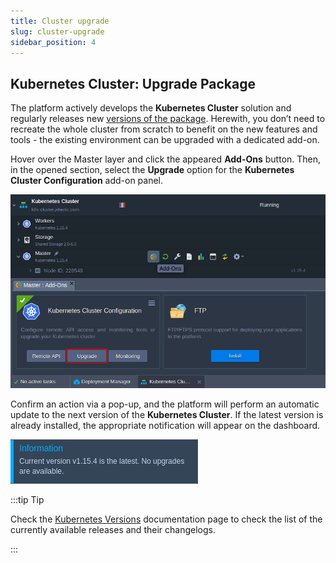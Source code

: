 ```yaml
---
title: Cluster upgrade
slug: cluster-upgrade
sidebar_position: 4
---
```


## Kubernetes Cluster: Upgrade Package

The platform actively develops the **Kubernetes Cluster** solution and regularly releases new [versions of the package](/docs/kubernetes-hosting/kubernetes-cluster/cluster-versions). Herewith, you don’t need to recreate the whole cluster from scratch to benefit on the new features and tools - the existing environment can be upgraded with a dedicated add-on.

Hover over the Master layer and click the appeared **Add-Ons** button. Then, in the opened section, select the **Upgrade** option for the **Kubernetes Cluster Configuration** add-on panel.

<div style={{
    display:'flex',
    justifyContent: 'center',
    margin: '0 0 1rem 0'
}}>

![Locale Dropdown](./img/ClusterUpgrade/01--kubernetes-cluster-upgrade-add-on.png)

</div>

Confirm an action via a pop-up, and the platform will perform an automatic update to the next version of the **Kubernetes Cluster**. If the latest version is already installed, the appropriate notification will appear on the dashboard.

<div style={{
    display:'flex',
    justifyContent: 'center',
    margin: '0 0 1rem 0'
}}>

![Locale Dropdown](./img/ClusterUpgrade/02-kubernetes-cluster-latest-version-update.png)

</div>

:::tip Tip

Check the [Kubernetes Versions](/docs/kubernetes-hosting/kubernetes-cluster/cluster-versions) documentation page to check the list of the currently available releases and their changelogs.

:::
